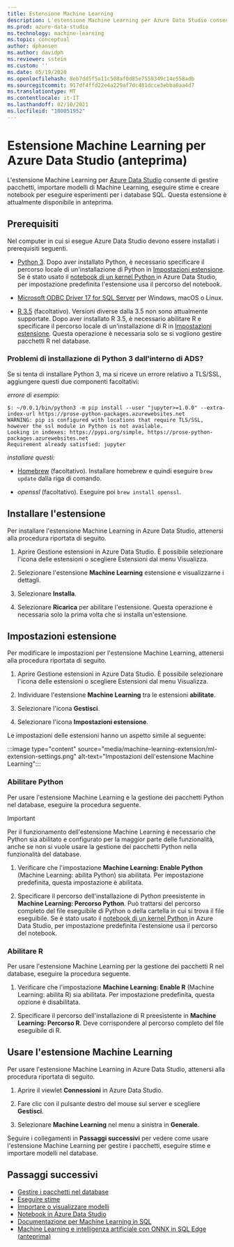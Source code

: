 ```yaml
---
title: Estensione Machine Learning
description: L'estensione Machine Learning per Azure Data Studio consente di gestire pacchetti, importare modelli di Machine Learning, eseguire stime e creare notebook per eseguire esperimenti per i database SQL.
ms.prod: azure-data-studio
ms.technology: machine-learning
ms.topic: conceptual
author: dphansen
ms.author: davidph
ms.reviewer: sstein
ms.custom: ''
ms.date: 05/19/2020
ms.openlocfilehash: 8eb7dd5f5a11c508af0d85e7559349c14e558adb
ms.sourcegitcommit: 917df4ffd22e4a229af7dc481dcce3ebba0aa4d7
ms.translationtype: MT
ms.contentlocale: it-IT
ms.lasthandoff: 02/10/2021
ms.locfileid: "100051952"
---
```

# <a name="machine-learning-extension-for-azure-data-studio-preview"></a>Estensione Machine Learning per Azure Data Studio (anteprima)

L'estensione Machine Learning per [Azure Data Studio](../what-is-azure-data-studio.md) consente di gestire pacchetti, importare modelli di Machine Learning, eseguire stime e creare notebook per eseguire esperimenti per i database SQL. Questa estensione è attualmente disponibile in anteprima.

## <a name="prerequisites"></a>Prerequisiti

Nel computer in cui si esegue Azure Data Studio devono essere installati i prerequisiti seguenti.

- [Python 3](https://www.python.org/downloads/). Dopo aver installato Python, è necessario specificare il percorso locale di un'installazione di Python in [Impostazioni estensione](#settings). Se è stato usato il [notebook di un kernel Python ](../notebooks/notebooks-python-kernel.md) in Azure Data Studio, per impostazione predefinita l'estensione usa il percorso del notebook.

- [Microsoft ODBC Driver 17 for SQL Server](../../connect/odbc/download-odbc-driver-for-sql-server.md) per Windows, macOS o Linux.

- [R 3.5](https://www.r-project.org/) (facoltativo). Versioni diverse dalla 3.5 non sono attualmente supportate. Dopo aver installato R 3.5, è necessario abilitare R e specificare il percorso locale di un'installazione di R in [Impostazioni estensione](#settings). Questa operazione è necessaria solo se si vogliono gestire pacchetti R nel database.

### <a name="trouble-installing-python-3-from-within-ads"></a>Problemi di installazione di Python 3 dall'interno di ADS?

Se si tenta di installare Python 3, ma si riceve un errore relativo a TLS/SSL, aggiungere questi due componenti facoltativi:

_errore di esempio:_
```
$: ~/0.0.1/bin/python3 -m pip install --user "jupyter>=1.0.0" --extra-index-url https://prose-python-packages.azurewebsites.net
WARNING: pip is configured with locations that require TLS/SSL, however the ssl module in Python is not available.
Looking in indexes: https://pypi.org/simple, https://prose-python-packages.azurewebsites.net
Requirement already satisfied: jupyter
```

_installare questi:_

- [Homebrew](https://brew.sh) (facoltativo). Installare homebrew e quindi eseguire `brew update` dalla riga di comando.

- *openssl* (facoltativo). Eseguire poi `brew install openssl`.

## <a name="install-the-extension"></a>Installare l'estensione

Per installare l'estensione Machine Learning in Azure Data Studio, attenersi alla procedura riportata di seguito.

1. Aprire Gestione estensioni in Azure Data Studio. È possibile selezionare l'icona delle estensioni o scegliere Estensioni dal menu Visualizza.

1. Selezionare l'estensione **Machine Learning** estensione e visualizzarne i dettagli.

1. Selezionare **Installa**.

1. Selezionare **Ricarica** per abilitare l'estensione. Questa operazione è necessaria solo la prima volta che si installa un'estensione.

<a name="settings"></a>

## <a name="extension-settings"></a>Impostazioni estensione

Per modificare le impostazioni per l'estensione Machine Learning, attenersi alla procedura riportata di seguito.

1. Aprire Gestione estensioni in Azure Data Studio. È possibile selezionare l'icona delle estensioni o scegliere Estensioni dal menu Visualizza.

1. Individuare l'estensione **Machine Learning** tra le estensioni **abilitate**.

1. Selezionare l'icona **Gestisci**.

1. Selezionare l'icona **Impostazioni estensione**.

Le impostazioni delle estensioni hanno un aspetto simile al seguente:

:::image type="content" source="media/machine-learning-extension/ml-extension-settings.png" alt-text="Impostazioni dell'estensione Machine Learning":::

### <a name="enable-python"></a>Abilitare Python

Per usare l'estensione Machine Learning e la gestione dei pacchetti Python nel database, eseguire la procedura seguente.

> [!IMPORTANT]
> Per il funzionamento dell'estensione Machine Learning è necessario che Python sia abilitato e configurato per la maggior parte delle funzionalità, anche se non si vuole usare la gestione dei pacchetti Python nella funzionalità del database.

1. Verificare che l'impostazione **Machine Learning: Enable Python** (Machine Learning: abilita Python) sia abilitata. Per impostazione predefinita, questa impostazione è abilitata.

1. Specificare il percorso dell'installazione di Python preesistente in **Machine Learning: Percorso Python**. Può trattarsi del percorso completo del file eseguibile di Python o della cartella in cui si trova il file eseguibile. Se è stato usato il [notebook di un kernel Python ](../notebooks/notebooks-python-kernel.md) in Azure Data Studio, per impostazione predefinita l'estensione usa il percorso del notebook.

### <a name="enable-r"></a>Abilitare R

Per usare l'estensione Machine Learning per la gestione dei pacchetti R nel database, eseguire la procedura seguente.

1. Verificare che l'impostazione **Machine Learning: Enable R** (Machine Learning: abilita R) sia abilitata. Per impostazione predefinita, questa opzione è disabilitata.

1. Specificare il percorso dell'installazione di R preesistente in **Machine Learning: Percorso R**. Deve corrispondere al percorso completo del file eseguibile di R. 

## <a name="use-the-machine-learning-extension"></a>Usare l'estensione Machine Learning

Per usare l'estensione Machine Learning in Azure Data Studio, attenersi alla procedura riportata di seguito.

1. Aprire il viewlet **Connessioni** in Azure Data Studio.

1. Fare clic con il pulsante destro del mouse sul server e scegliere **Gestisci**.

1. Selezionare **Machine Learning** nel menu a sinistra in **Generale**.

Seguire i collegamenti in **Passaggi successivi** per vedere come usare l'estensione Machine Learning per gestire i pacchetti, eseguire stime e importare modelli nel database.

## <a name="next-steps"></a>Passaggi successivi

- [Gestire i pacchetti nel database](machine-learning-extension-manage-packages.md)
- [Eseguire stime](machine-learning-extension-predictions.md)
- [Importare o visualizzare modelli](machine-learning-extension-import-view-models.md)
- [Notebook in Azure Data Studio](../notebooks/notebooks-guidance.md)
- [Documentazione per Machine Learning in SQL](../../machine-learning/index.yml)
- [Machine Learning e intelligenza artificiale con ONNX in SQL Edge (anteprima)](/azure/azure-sql-edge/onnx-overview)
